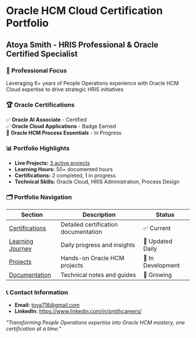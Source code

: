 # Oracle HCM Cloud Certification Portfolio
## Atoya Smith - HRIS Professional & Oracle Certified Specialist

### 🎯 Professional Focus
Leveraging 6+ years of People Operations experience with Oracle HCM Cloud expertise to drive strategic HRIS initiatives

### 🏆 Oracle Certifications
✅ **Oracle AI Associate** - Certified  
✅ **Oracle Cloud Applications** - Badge Earned  
🔄 **Oracle HCM Process Essentials** - In Progress  

### 📊 Portfolio Highlights
- **Live Projects:** [3 active projects](projects/)
- **Learning Hours:** 50+ documented hours
- **Certifications:** 2 completed, 1 in progress
- **Technical Skills:** Oracle Cloud, HRIS Administration, Process Design

### 🗂️ Portfolio Navigation
| Section | Description | Status |
|---------|-------------|--------|
| [Certifications](certifications/) | Detailed certification documentation | ✅ Current |
| [Learning Journey](learning-journey/) | Daily progress and insights | 🔄 Updated Daily |
| [Projects](projects/) | Hands-on Oracle HCM projects | 🔄 In Development |
| [Documentation](documentation/) | Technical notes and guides | 📝 Growing |

### 📞 Contact Information
- **Email:** toya718@gmail.com
- **LinkedIn:** https://www.linkedin.com/in/smithcareers/

*"Transforming People Operations expertise into Oracle HCM mastery, one certification at a time."*
